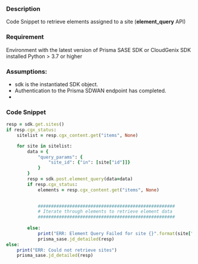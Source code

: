 ### Description
Code Snippet to retrieve elements assigned to a site (**element_query** API)

### Requirement
Environment with the latest version of Prisma SASE SDK or CloudGenix SDK installed
Python >  3.7 or higher

### Assumptions:
- sdk is the instantiated SDK object. 
- Authentication to the Prisma SDWAN endpoint has completed.
- 
### Code Snippet

```ruby
resp = sdk.get.sites()
if resp.cgx_status:
    sitelist = resp.cgx_content.get("items", None)

    for site in sitelist:
        data = {
            "query_params": {
                "site_id": {"in": [site["id"]]}
            }
        }
        resp = sdk.post.element_query(data=data)
        if resp.cgx_status:
            elements = resp.cgx_content.get("items", None)

            
            ####################################################
            # Iterate through elements to retrieve element data
            ####################################################
            
        else:
            print("ERR: Element Query Failed for site {}".format(site["name"]))
            prisma_sase.jd_detailed(resp)
else:
    print("ERR: Could not retrieve sites")
    prisma_sase.jd_detailed(resp)
  
                            
